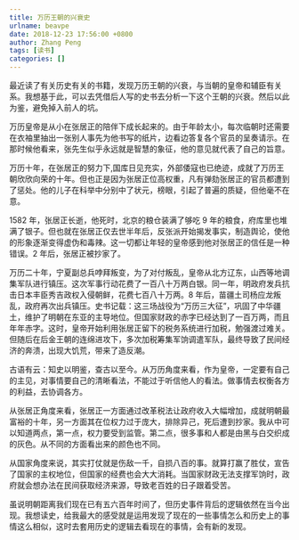 ```yaml
---
title: 万历王朝的兴衰史
urlname: beavpe
date: 2018-12-23 17:56:00 +0800
author: Zhang Peng
tags: [读书]
categories: []
---
```


最近读了有关历史有关的书籍，发现万历王朝的兴衰，与当朝的皇帝和辅臣有关系。我想基于此，可以去凭借后人写的史书去分析一下这个王朝的兴衰。然后以此为鉴，避免掉入前人的坑。

万历皇帝是从小在张居正的陪伴下成长起来的。由于年龄太小，每次临朝时还需要在衣袖里抽出一张别人事先为他书写的纸片，边看边答复各个官员的呈奏请示。在那时候他看来，张先生似乎永远就是智慧的象征，他的意见就代表了自己的旨意。

万历十年，在张居正的努力下,国库日见充实，外部倭寇也已绝迹，成就了万历王朝欣欣向荣的十年。但也正是因为张居正位高权重，凡有弹劾张居正的官员都遭到了惩处。他的儿子在科举中分别中了状元，榜眼，引起了普遍的质疑，但他毫不在意。

1582 年，张居正长逝，他死时，北京的粮仓装满了够吃 9 年的粮食，府库里也堆满了银子。但也就在张居正仅去世半年后，反张派开始揭发事实，制造舆论，使他的形象逐渐变得虚伪和毒辣。这一切都让年轻的皇帝感到他对张居正的信任是一种错误。2 年后，张居正被抄家了。

万历二十年，宁夏副总兵哱拜叛变，为了对付叛乱，皇帝从北方辽东，山西等地调集军队进行镇压。这次军事行动花费了一百八十万两白银。同一年，明政府发兵抗击日本丰臣秀吉政权入侵朝鲜，花费七百八十万两。8 年后，苗疆土司杨应龙叛乱，政府再次出兵镇压。史书记载：这三场战役为“万历三大征”，巩固了中华疆土，维护了明朝在东亚的主导地位。但国家财政的赤字已经达到了一百万两，而且年年赤字。这时，皇帝开始利用张居正留下的税务系统进行加税，勉强渡过难关。但随后在后金王朝的连绵进攻下，多次加税筹集军饷调遣军队，最终导致了民间经济的奔溃，出现大饥荒，带来了造反潮。

古语有云：知史以明鉴，查古以至今。从万历角度来看，作为皇帝，一定要有自己的主见，对事情要自己的清晰看法，不能过于听信他人的看法。做事情去权衡各方的利益，去协调各方。

从张居正角度来看，张居正一方面通过改革税法让政府收入大幅增加，成就明朝最富裕的十年，另一方面其在位权力过于庞大，排除异己，死后遭到抄家。我从中可以知道两点，第一点，权力要受到监管。第二点，很多事和人都是由黑与白交织成的灰色。从不同的方面看出来的颜色也不同。

从国家角度来说，其实打仗就是伤敌一千，自损八百的事。就算打赢了胜仗，宣告了国家的主权地位，但国家的经费也会大大消耗。当国家财政无法支撑军饷时，政府就会想办法在民间获取经济来源，导致老百姓的日子跟着受苦。

虽说明朝距离我们现在已有五六百年时间了，但历史事件背后的逻辑依然在当今出现。我想读史，给我最大的感受就是运用发现了现在的一些事情怎么和历史上的事情这么相似，这时去套用历史的逻辑去看现在的事情，会有新的发现。
